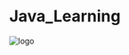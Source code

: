 # Java_Learning
![logo](https://encrypted-tbn0.gstatic.com/images?q=tbn:ANd9GcQ_CNWjYF4Oz87WfKqNTsvorNxQc4tdLSfvYQ&s)
